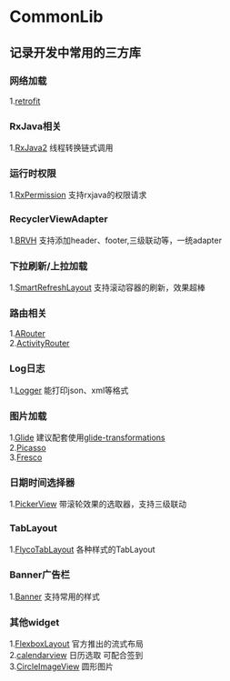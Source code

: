 # CommonLib
记录开发中常用的三方库
---------------------------
### 网络加载
1.[retrofit](https://github.com/square/retrofit) 
### RxJava相关
1.[RxJava2](https://github.com/ReactiveX/RxJava) 线程转换链式调用
### 运行时权限
1.[RxPermission](https://github.com/tbruyelle/RxPermissions) 支持rxjava的权限请求
### RecyclerViewAdapter
1.[BRVH](https://github.com/CymChad/BaseRecyclerViewAdapterHelper) 支持添加header、footer,三级联动等，一统adapter
### 下拉刷新/上拉加载
1.[SmartRefreshLayout](https://github.com/scwang90/SmartRefreshLayout) 支持滚动容器的刷新，效果超棒
### 路由相关
1.[ARouter](https://github.com/alibaba/ARouter)  
2.[ActivityRouter](https://github.com/mzule/ActivityRouter)
### Log日志
1.[Logger](https://github.com/orhanobut/logger) 能打印json、xml等格式
### 图片加载
1.[Glide](https://github.com/bumptech/glide) 建议配套使用[glide-transformations](https://github.com/wasabeef/glide-transformations)  
2.[Picasso](https://github.com/square/picasso)  
3.[Fresco](https://github.com/facebook/fresco)  
### 日期时间选择器
1.[PickerView](https://github.com/Bigkoo/Android-PickerView) 带滚轮效果的选取器，支持三级联动
### TabLayout
1.[FlycoTabLayout](https://github.com/H07000223/FlycoTabLayout) 各种样式的TabLayout
### Banner广告栏
1.[Banner](https://github.com/youth5201314/banner) 支持常用的样式
### 其他widget
1.[FlexboxLayout](https://github.com/google/flexbox-layout) 官方推出的流式布局  
2.[calendarview](https://github.com/prolificinteractive/material-calendarview) 日历选取 可配合签到  
3.[CircleImageView](https://github.com/hdodenhof/CircleImageView) 圆形图片
